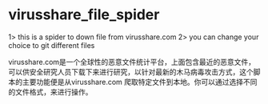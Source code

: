 # virusshare_file_spider
1> this is a spider to  down file from virusshare.com
2> you can change your choice to git different files

virusshare.com是一个全球性的恶意文件统计平台，上面包含最近的恶意文件，可以供安全研究人员下载下来进行研究，以针对最新的木马病毒攻击方式，这个脚本的主要功能便是从virusshare.com 爬取特定文件到本地。你可以通过选择不同的文件格式，来进行操作。
